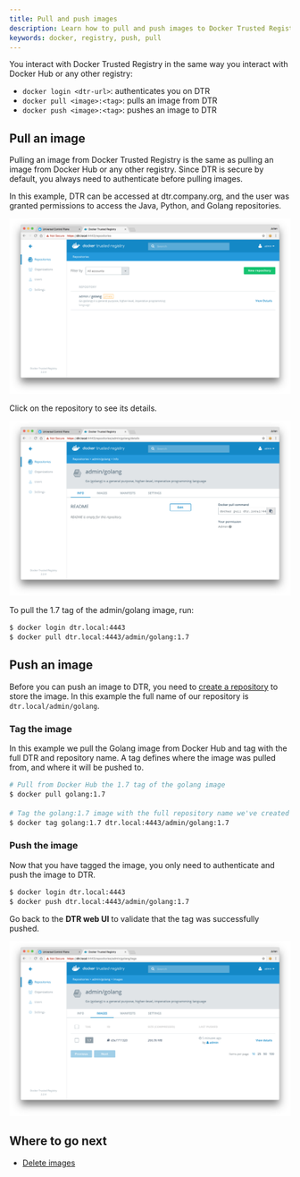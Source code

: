 ```yaml
---
title: Pull and push images
description: Learn how to pull and push images to Docker Trusted Registry.
keywords: docker, registry, push, pull
---
```


You interact with Docker Trusted Registry in the same way you interact with
Docker Hub or any other registry:

* `docker login <dtr-url>`: authenticates you on DTR
* `docker pull <image>:<tag>`: pulls an image from DTR
* `docker push <image>:<tag>`: pushes an image to DTR

## Pull an image

Pulling an image from Docker Trusted Registry is the same as pulling an image
from Docker Hub or any other registry. Since DTR is secure by default, you
always need to authenticate before pulling images.

In this example, DTR can be accessed at dtr.company.org, and the user
was granted permissions to access the Java, Python, and Golang repositories.

![](../../images/pull-push-images-1.png)

Click on the repository to see its details.

![](../../images/pull-push-images-2.png)

To pull the 1.7 tag of the admin/golang image, run:

```bash
$ docker login dtr.local:4443
$ docker pull dtr.local:4443/admin/golang:1.7
```

## Push an image

Before you can push an image to DTR, you need to [create a repository](index.md)
to store the image. In this example the full name of our repository is
`dtr.local/admin/golang`.

### Tag the image

In this example we pull the Golang image from Docker Hub and tag with
the full DTR and repository name. A tag defines where the image was pulled
from, and where it will be pushed to.

```bash
# Pull from Docker Hub the 1.7 tag of the golang image
$ docker pull golang:1.7

# Tag the golang:1.7 image with the full repository name we've created in DTR
$ docker tag golang:1.7 dtr.local:4443/admin/golang:1.7
```

### Push the image

Now that you have tagged the image, you only need to authenticate and push the
image to DTR.

```bash
$ docker login dtr.local:4443
$ docker push dtr.local:4443/admin/golang:1.7
```

Go back to the **DTR web UI** to validate that the tag was successfully pushed.

![](../../images/pull-push-images-3.png)

## Where to go next

* [Delete images](delete-images.md)
